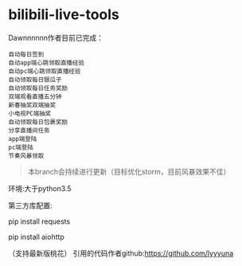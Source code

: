 # bilibili-live-tools

 Dawnnnnnn作者目前已完成：

    自动每日签到
    自动app端心跳领取直播经验
    自动pc端心跳领取直播经验
    自动领取每日银瓜子
    自动领取每日任务奖励
    双端观看直播五分钟
    新春抽奖双端抽奖
    小电视PC端抽奖
    自动领取每日包裹奖励
    分享直播间任务
    app端登陆
    pc端登陆
    节奏风暴领取

> 本branch会持续进行更新（目标优化storm，目前风暴效果不佳）

环境:大于python3.5

第三方库配置:

pip install requests

pip install aiohttp

（支持最新版桃花）
引用的代码作者github:https://github.com/lyyyuna






